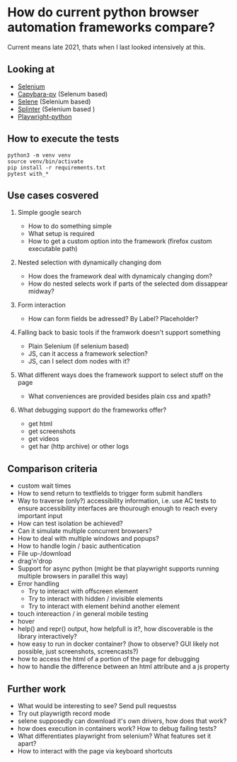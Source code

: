 # How do current python browser automation frameworks compare?

Current means late 2021, thats when I last looked intensively at this.

## Looking at

- [Selenium](https://www.selenium.dev/selenium/docs/api/py/)
- [Capybara-py](https://github.com/elliterate/capybara.py) (Selenum based)
- [Selene](https://github.com/yashaka/selene) (Selenium based)
- [Splinter](https://github.com/cobrateam/splinter/) (Selenium based )
- [Playwright-python](https://github.com/Microsoft/playwright-python)

## How to execute the tests

    python3 -m venv venv
    source venv/bin/activate
    pip install -r requirements.txt
    pytest with_*

## Use cases cosvered

1. Simple google search
    - How to do something simple
    - What setup is required
    - How to get a custom option into the framework (firefox custom executable path)

1. Nested selection with dynamically changing dom
    - How does the framework deal with dynamicaly changing dom?
    - How do nested selects work if parts of the selected dom dissappear midway?

1. Form interaction
    - How can form fields be adressed? By Label? Placeholder?

1. Falling back to basic tools if the framwork doesn't support something
    - Plain Selenium (if selenium based)
    - JS, can it access a framework selection?
    - JS, can I select dom nodes with it?

1. What different ways does the framework support to select stuff on the page
    - What conveniences are provided besides plain css and xpath?

1. What debugging support do the frameworks offer?
    - get html
    - get screenshots
    - get videos
    - get har (http archive) or other logs


## Comparison criteria

- custom wait times
- How to send return to textfields to trigger form submit handlers
- Way to traverse (only?) accessibility information, i.e. use AC tests to ensure accessibility interfaces are thourough enough to reach every important input
- How can test isolation be achieved?
- Can it simulate multiple concurrent browsers?
- How to deal with multiple windows and popups?
- How to handle login / basic authentication
- File up-/download
- drag'n'drop
- Support for async python (might be that playwright supports running multiple browsers in parallel this way)
- Error handling
  - Try to interact with offscreen element
  - Try to interact with hidden / invisible elements
  - Try to interact with element behind another element
- touch intereaction / in general mobile testing
- hover
- help() and repr() output, how helpfull is it?, how discoverable is the library interactively?
- how easy to run in docker container? (how to observe? GUI likely not possible, just screenshots, screencasts?)
- how to access the html of a portion of the page for debugging
- how to handle the difference between an html attribute and a js property

## Further work

- What would be interesting to see? Send pull requestss
- Try out playwrigth record mode
- selene supposedly can download it's own drivers, how does that work?
- how does execution in containers work? How to debug failing tests?
- What differentiates playwright from selenium? What features set it apart?
- How to interact with the page via keyboard shortcuts